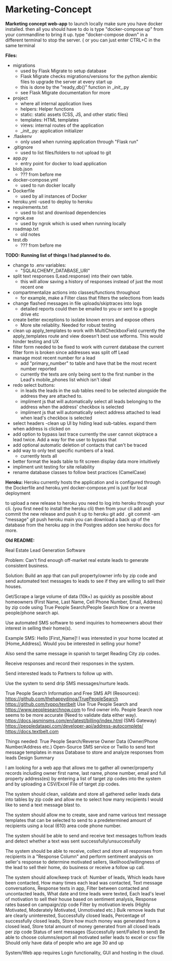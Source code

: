 # Marketing-Concept

**Marketing concept web-app**
to launch locally make sure you have docker installed.
then all you should have to do is type "docker-compose up" from your commandline to bring it up.
type "docker-compose down" in a different terminal to stop the server. ( or you can just enter CTRL+C in the same terminal

**Files:**
- migrations
    - used by Flask Migrate to setup database
    - Flask Migrate checks migrations/versions for the python alembic files to upgrade the server at every start up
    - this is done by the "ready_db()" function in \__init__.py
    - see Flask Migrate documentation for more
- project
    - where all internal application lives
    - helpers: Helper functions
    - static: static assets (CSS, JS, and other static files)
    - templates: HTML templates
    - views: internal routes of the application
    - \__init__.py: application initializer
- .flaskenv
    - only used when running application through "Flask run"
- .gitignore
    - used to list files/folders to not upload to git
- app.py
    - entry point for docker to load application
- blob.json
    - ??? from before me
- docker-compose.yml
    - used to run docker locally
- Dockerfile
    - used by all instances of Docker
- heroku.yml
    -used to deploy to heroku
- requirements.txt
    - used to list and download dependencies
- ngrok.exe
    - used by ngrok which is used when running locally
- roadmap.txt
    - old notes
- test.db
    - ??? from before me


**TODO: Running list of things I had planned to do.**
- change to .env variables:
    - "SQLALCHEMY_DATABASE_URI"
- split text responses (Lead.response) into their own table. 
    - this will allow saving a history of responses instead of just the most recent one
- compartmentalize actions into classes/functions throughout
    - for example, make a Filter class that filters the selections from leads
- change flashed messages in file uploads/skiptraces into logs
    - detailed reports could then be emailed to you or sent to a google drive etc
- create better exceptions to isolate known errors and expose others
    - More site reliablity. Needed for robust testing
- clean up apply_templates to work with MultiCheckboxField
    currently the apply_templates route and view doeesn't best use wtforms. This would hinder testing and UX
- filter form needed to be fixed to work with current database
    the current filter form is broken since addresses was split off Lead
- manage most recent number for a lead
    - add "primary_number" to table and have that be the most recent number reported
    - currently the texts are only being sent to the first number in the Lead's mobile_phones list which isn't ideal
- redo select buttons:
    - in leads the leads in the sub tables need to be selected alongside the address they are attached to.
    - impliment js that will automatically select all leads belonging to the address when the address' checkbox is selected
    - impliment js that will automatically select address attached to lead when lead's checkbox is selected
- select headers
    -clean up UI by hiding lead sub-tables. expand them when address is clicked on
- add option to bypass last trace
    currently the user cannot skiptrace a lead twice. Add a way for the user to bypass that
- add optional automatic deletion of contacts that can't be traced
- add way to only text specific numbers of a lead.
    - currently texts all
- better format the leads table to fit screen display data more intuitively
- impliment unit testing for site reliability
- rename database classes to follow best practices (CamelCase)



**Heroku:**
Heroku currently hosts the application and is configured through the Dockerfile and heroku.yml
docker-compose.yml is just for local deployment

to upload a new release to heroku you need to log into heroku through your cli. (you first need to install the heroku cli) 
then from your cli add and commit the new release and push it up to heroku
git add .
git commit -am "message"
git push heroku main
you can download a back up of the database from the heroku app in the Postgres addon
see heroku docs for more.

**Old README:**

Real Estate Lead Generation Software

Problem: Can't find enough off-market real estate leads to generate consistent business.

Solution: Build an app that can pull property/owner info by zip code and send automated text messages to leads to see if they are willing to sell their houses.

Get/Scrape a large volume of data (10k+) as quickly as possible about homeowners (First Name, Last Name, Cell Phone Number, Email, Address) by zip code using True People Search/People Search Now or a reverse people/phone search api.

Use automated SMS software to send inquiries to homeowners about their interest in selling their home(s).

Example SMS:
Hello [First_Name]! I was interested in your home located at [Home_Address]. Would you be interested in selling your home?

Also send the same message in spanish to target Reading City zip codes.

Receive responses and record their responses in the system.

Send interested leads to Partners to follow up with.

Use the system to send drip SMS messages/nurture leads.

True People Search Information and Free SMS API (Resources):
https://github.com/thehappydinoa/TruePeopleSearch
https://github.com/typpo/textbelt
Use True People Search and https://www.peoplesearchnow.com to find owner info.
People Search now seems to be more accurate (Need to validate data either way).
https://docs.jasminsms.com/en/latest/billing/index.html (SMS Gateway)
https://peopledataapi.com/developer-api/address-autocomplete/
https://docs.textbelt.com

Things needed:
True People Search/Reverse Owner Data (Owner/Phone Number/Address etc.)
Open-Source SMS service or Twilio to send text message templates in mass
Database to store and analyze responses from leads
Design Summary

I am looking for a web app that allows me to gather all owner/property records including owner first name, last name, phone number, email and full property address(es) by entering a list of target zip codes into the system and by uploading a CSV/Excel File of target zip codes.

The system should clean, validate and store all gathered seller leads data into tables by zip code and allow me to select how many recipients I would like to send a text message blast to.

The system should allow me to create, save and name various text message templates that can be selected to send to a predetermined amount of recipients using a local (610) area code phone number.

The system should be able to send and receive text messages to/from leads and detect whether a text was sent successfully/unsuccessfully

The system should be able to receive, collect and store all responses from recipients in a "Response Column" and perform sentiment analysis on seller's response to determine motivated sellers, likelihood/willingness of the lead to sell their home, do business or receive a follow up call.

The system should allow/keep track of:
Number of leads, 
Which leads have been contacted, 
How many times each lead was contacted, 
Text message conversations, 
Response texts in app, 
Filter between contacted and uncontacted leads, 
What date and time leads were texted, 
Each lead's level of motivation to sell their house based on sentiment analysis,
Response rates based on campaign/zip code
Filter by motivation levels (Highly Motivated, Moderately Motivated, Unmotivated etc.)
Bulk remove leads that are clearly uninterested,
Successfully closed leads,
Percentage of successfully closed leads,
Store how much money was generated from a closed lead,
Store total amount of money generated from all closed leads per zip code
Status of sent messages (Successfully sent/Failed to send)
Be able to choose columns/export all motivated seller leads to excel or csv file
Should only have data of people who are age 30 and up

System/Web app requires Login functionality, GUI and hosting in the cloud.
